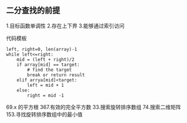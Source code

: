 

## 二分查找的前提
1.目标函数单调性
2.存在上下界
3.能够通过索引访问

代码模板
```
left, right=0, len(array)-1
while left<=right:
    mid = (left + right)/2
    if array[mid] == target:
        # find the target
        break or return result
    elif arrya[mid]<target:
        left = mid + 1
    else:
        right = mid -1
```

69.x 的平方根
367.有效的完全平方数
33.搜索旋转排序数组
74.搜索二维矩阵
153.寻找旋转排序数组中的最小值